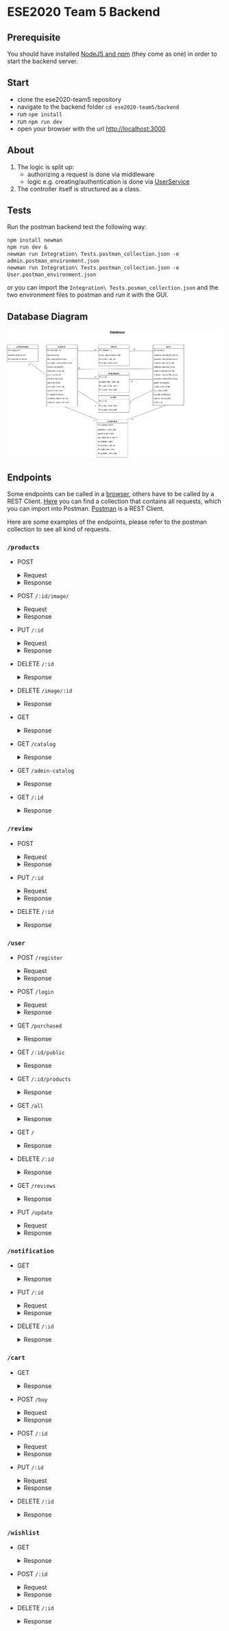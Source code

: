 # ESE2020 Team 5 Backend

## Prerequisite
You should have installed [NodeJS and npm](https://nodejs.org/en/download/) (they come as one) in order to start the backend server.

## Start
- clone the ese2020-team5 repository
- navigate to the backend folder `cd ese2020-team5/backend`
- run `npm install`
- run `npm run dev`
- open your browser with the url [http://localhost:3000](http://localhost:3000/)

## About

1. The logic is split up:
	- authorizing a request is done via middleware
	- logic e.g. creating/authentication is done via [UserService](./src/services/user.service.ts)
2. The controller itself is structured as a class.

## Tests

Run the postman backend test the following way:

```
npm install newman
npm run dev &
newman run Integration\ Tests.postman_collection.json -e admin.postman_environment.json
newman run Integration\ Tests.postman_collection.json -e User.postman_environment.json
```

or you can import the `Integration\ Tests.posman_collection.json` and the two environment files to postman and run it with the GUI.

## Database Diagram

![database_diagram](../documentation/Database-v2.jpg)

## Endpoints
Some endpoints can be called in a [browser](http://localhost:3000), others have to be called by a REST Client. [Here](./postman_collection) you can find a collection that contains all requests, which you can import into Postman. [Postman](https://www.postman.com/) is a REST Client.

Here are some examples of the endpoints, please refer to the postman collection to see all kind of requests.

### `/products`
- POST

    <details><summary>Request</summary>

    ```json
    {
        "title": "string",
        "type": "number",
        "description": "string",
        "location": "string",
        "sellOrLend": "number",
        "price": "number",
        "priceKind": "number",
        "status": "number",
        "deliverable": "number",
        "approved": "number",
        "userId": "number"
    }
    ```
    </details>

    <details><summary>Response</summary>

        Code: 200
        Body:
        
    ```json
    {
        "productId": "number",
        "title": "string",
        "type": "number",
        "description": "string",
        "location": "string",
        "sellOrLend": "number",
        "price": "number",
        "priceKind": "number",
        "amount": "number",
        "status": "number",
        "deliverable": "number",
        "approved": "number",
        "userId": "number"
    }
    ```
    </details>


- POST `/:id/image/`

    <details><summary>Request</summary>
    
    ```json
    {
        "filename": "string"
    }
    ```
    </details>

    <details><summary>Response</summary>

        Code: 200
        Body:
        
    ```json
    {
        "imageId": "number",
        "filename": "string",
        "productId": "number"
    }
    ```
    </details>


- PUT `/:id`

    <details><summary>Request</summary>

    ```json
    {
        "title": "string",
        "type": "number",
        "description": "string",
        "location": "string",
        "sellOrLend": "number",
        "price": "number",
        "priceKind": "number",
        "status": "number",
        "deliverable": "number",
        "approved": "number",
        "userId": "number"
    }
    ```
    </details>

    <details><summary>Response</summary>

        Code: 200
        Body:
        
    ```json
    {
        "productId": "number",
        "title": "string",
        "type": "number",
        "description": "string",
        "location": "string",
        "sellOrLend": "number",
        "price": "number",
        "priceKind": "number",
        "amount": "number",
        "status": "number",
        "deliverable": "number",
        "approved": "number",
        "userId": "number"
    }
    ```
    </details>


- DELETE `/:id`

    <details><summary>Response</summary>

        Code: 200
        Body:
        
    ```json
    {
        "productId": "number",
        "title": "string",
        "type": "number",
        "description": "string",
        "location": "string",
        "sellOrLend": "number",
        "price": "number",
        "priceKind": "number",
        "amount": "number",
        "status": "number",
        "deliverable": "number",
        "approved": "number",
        "userId": "number"
    }
    ```
    </details>


- DELETE `/image/:id`

    <details><summary>Response</summary>
    
        Code: 200
        Body:
        
    ```json
    {
        "imageId": "number",
        "filename": "string",
        "productId": "number"
    }
    ```
    </details>


- GET

	<details><summary>Response</summary>

		Code: 200
		Body:
		
  ```json
  [
    {
      "productId": "number",
      "title": "string",
      "type": "number",
      "description": "string",
      "location": "string",
      "sellOrLend": "number",
      "price": "number",
      "priceKind": "number",
      "amount": "number",
      "status": "number",
      "deliverable": "number",
      "approved": "number",
      "userId": "number",
      "reviews": "Review[]",
      "images": "Image[]" 
    },
    ...
  ]
  ```
	</details>


- GET `/catalog`

    <details><summary>Response</summary>

		Code: 200
		Body:
		
  ```json
  [
    {
      "productId": "number",
      "title": "string",
      "type": "number",
      "description": "string",
      "location": "string",
      "sellOrLend": "number",
      "price": "number",
      "priceKind": "number",
      "amount": "number",
      "status": "number",
      "deliverable": "number",
      "approved": "number",
      "userId": "number",
      "reviews": "Review[]",
      "images": "Image[]" 
    },
    ...
  ]
  ```
    </details>


- GET `/admin-catalog`

    <details><summary>Response</summary>

		Code: 200
		Body:
		
  ```json
  [
    {
      "productId": "number",
      "title": "string",
      "type": "number",
      "description": "string",
      "location": "string",
      "sellOrLend": "number",
      "price": "number",
      "priceKind": "number",
      "amount": "number",
      "status": "number",
      "deliverable": "number",
      "approved": "number",
      "userId": "number",
      "reviews": "Review[]",
      "images": "Image[]" 
    },
    ...
  ]
  ```
    </details>


- GET `/:id`

    <details><summary>Response</summary>

		Code: 200
		Body:

	```json
	{
     "productId": "number",
     "title": "string",
     "type": "number",
     "description": "string",
     "location": "string",
     "sellOrLend": "number",
     "price": "number",
     "priceKind": "number",
     "amount": "number",
     "status": "number",
     "deliverable": "number",
     "approved": "number",
     "userId": "number",
     "reviews": "Review[]",
     "images" : "Image[]" 
	} 
	```
    </details>


### `/review`

- POST
	<details><summary>Request</summary>

		Code: 200
		Body:
		
	```json
	{
     "review" : "string",
     "rating" : "number",
     "productId" : "number"
	}
	```
	</details>

	<details><summary>Response</summary>

		Code: 200
		Body:

	```json
	{
	    "reviewId": "number",
     "review": "string",
     "rating": "number",
     "productId": "number",
     "userId": "number"
	}
	```
	</details>


- PUT `/:id`
	<details><summary>Request</summary>

		Code: 200
		Body:
		
	```json
	{
     "review": "string",
     "rating": "number"
	}
	```
	</details>
	
	<details><summary>Response</summary>

		Code: 200
		Body:
		
	```json
	{
	    "reviewId": "number",
     "review": "string",
     "rating": "number",
     "productId": "number",
     "userId": "number"
	}
	```
	</details>


- DELETE `/:id`

    <details><summary>Response</summary>
	    Code: 200
	    Body:
	    
	```json
	{
	    "reviewId": "number",
     "review": "string",
     "rating": "number",
     "productId": "number",
     "userId": "number"
	}
	```
	</details>


### `/user`

- POST `/register`
	<details><summary>Request</summary>

		Code: 200
		Body:
		
	```json
	{
     "userName": "string",
     "password": "string",
     "email":"string",
     "lastName":"string",
     "firstName":"string",
     "gender": "string",
     "country": "string",
     "city": "string",
     "street": "string",
     "zipCode": "string",
     "phoneNr": "string",
     "isAdmin": "number"
	}
	```
	</details>
	
	<details><summary>Response</summary>

		Code: 200
		Body:
		
	```json
	{
	    "userId": "number",
	    "userName": "string",
     "password": "string (hashed)",
     "email":"string",
     "lastName":"string",
     "firstName":"string",
     "gender": "string",
     "country": "string",
     "city": "string",
     "street": "string",
     "zipCode": "string",
     "phoneNr": "string",
     "credits": "number",
     "isAdmin": "number"
	}
	```
	</details>


- POST `/login`
	<details><summary>Request</summary>

		Code: 200
		Body:
		
	```json
	{
	    "userNameOrEmail":"string",
	    "password":"string"
	}
	```
	</details>
	
	<details><summary>Response</summary>

		Code: 200 || 403
		Body:
		
	```json
	{
	  "user": {
		 "userId": "number",
          "userName": "string",
          "password": "string (hashed)",
          "email":"string",
          "lastName":"string",
          "firstName":"string",
          "gender": "string",
          "country": "string",
          "city": "string",
          "street": "string",
          "zipCode": "string",
          "phoneNr": "string",
          "credits": "number",
          "isAdmin": "number"
	  },
	  "token":"string"
	}

	```
	</details>


- GET `/purchased`

	<details><summary>Response</summary>

		Code: 200
		Body:
		
  ```json
  [
    {
      "productId": "number",
      "title": "string",
      "type": "number",
      "description": "string",
      "location": "string",
      "sellOrLend": "number",
      "price": "number",
      "priceKind": "number",
      "amount": "number",
      "status": "number",
      "deliverable": "number",
      "approved": "number",
      "userId": "number",
      "reviews": "Review[]",
      "images": "Image[]" 
    },
    ...
  ]
  ```
	</details>
	
	
- GET `/:id/public`

	<details><summary>Response</summary>

		Code: 200
		Body:
		
	```json
	{
	    "userId": "number",
     "userName": "string",
     "isAdmin": "number"
	}
	```
	</details>


- GET `/:id/products`

	<details><summary>Response</summary>

		Code: 200
		Body:
		
  ```json
  [
    {
      "productId": "number",
      "title": "string",
      "type": "number",
      "description": "string",
      "location": "string",
      "sellOrLend": "number",
      "price": "number",
      "priceKind": "number",
      "amount": "number",
      "status": "number",
      "deliverable": "number",
      "approved": "number",
      "userId": "number",
      "reviews": "Review[]",
      "images": "Image[]" 
    },
    ...
  ]
  ```
	</details>


- GET `/all`

	<details><summary>Response</summary>

		Code: 200
		Body:
		
  ```json
  [
    {
      "userId": "number",
      "userName": "string",
      "password": "string (hashed)",
      "email":"string",
      "lastName":"string",
      "firstName":"string",
      "gender": "string",
      "country": "string",
      "city": "string",
      "street": "string",
      "zipCode": "string",
      "phoneNr": "string",
      "credits": "number",
      "isAdmin": "number"
    },
    ...
  ]
  ```
	</details>


- GET `/`

	<details><summary>Response</summary>

		Code: 200
		Body:
		
	```json
	{
	    "userId": "number",
     "userName": "string",
     "password": "string (hashed)",
     "email":"string",
     "lastName":"string",
     "firstName":"string",
     "gender": "string",
     "country": "string",
     "city": "string",
     "street": "string",
     "zipCode": "string",
     "phoneNr": "string",
     "credits": "number",
     "isAdmin": "number"
	}
	```
	</details>


- DELETE `/:id`
    
    <details><summary>Response</summary>
        
        Code: 200
        Body:
    ```json
    {
        "userId": "number",
        "userName": "string",
        "password": "string (hashed)",
        "email":"string",
        "lastName":"string",
        "firstName":"string",
        "gender": "string",
        "country": "string",
        "city": "string",
        "street": "string",
        "zipCode": "string",
        "phoneNr": "string",
        "credits": "number",
        "isAdmin": "number"
    }
    ```
    </details>
  


- GET `/reviews`

    <details><summary>Response</summary>

        Code: 200
        Body:

  ```json
  [
    {
      "reviewId": "number",
      "review": "string",
      "rating": "number",
      "productId": "number",
      "userId": "number"
    },
    ...
  ]
  ```
    </details>


- PUT `/update`

	<details><summary>Request</summary>

		Code: 200
		Body:

	```json
	{
     "userName": "string",
     "password": "string",
     "email":"string",
     "lastName":"string",
     "firstName":"string",
     "gender": "string",
     "country": "string",
     "city": "string",
     "street": "string",
     "zipCode": "string",
     "phoneNr": "string",
     "isAdmin": "number"
	}

	```
	</details>

	<details><summary>Response</summary>

		Code: 200
		Body:

	```json
	{
	    "userId": "number",
	    "userName": "string",
     "password": "string (hashed)",
     "email":"string",
     "lastName":"string",
     "firstName":"string",
     "gender": "string",
     "country": "string",
     "city": "string",
     "street": "string",
     "zipCode": "string",
     "phoneNr": "string",
     "credits": "number",
     "isAdmin": "number"
	}
	```
	</details>


### `/notification`

- GET
    <details><summary>Response</summary>

		Code: 200
		Body:

  ```json
  [
    {
      "notificationId" : "number",
      "userId" : "number",
      "text" : "string",
      "read" : "number"
    },
    ...
  ]
  ```
    </details>


- PUT `/:id`

	<details><summary>Request</summary>

		Code: 200
		Body:

	```json
	{
     "read": "number"
	}
	```
	</details>

	<details><summary>Response</summary>

		Code: 200
		Body:

	```json
	{
	    "notificationId" : "number",
     "userId" : "number",
     "text" : "string",
     "read" : "number"
	}
	```
	</details>


- DELETE `/:id`

    <details><summary>Response</summary>

	    Code: 200
	    Body:

	```json
	{
	    "notificationId" : "number",
     "userId" : "number",
     "text" : "string",
     "read" : "number"
	}

	```
	</details>


### `/cart`
- GET

	<details><summary>Response</summary>

		Code: 200
		Body:

  ```json
  [
    {
      "id" : "number",
      "buyerId" : "number",
      "productId" : "number",
      "amountOrTime" : "number"
    },
    ...
  ]
  ```
  </details>


- POST `/buy`

    <details><summary>Request</summary>

        Code: 200
    	Body:

    ```json
    {
        "country": "string",
        "city": "string",
        "street": "string",
        "zipCode": "string"
    }
    ```
    </details>

	<details><summary>Response</summary>

		Code: 200
		Body:

	```
	OK
	```
	</details>


- POST `/:id`

	<details><summary>Request</summary>

		Code: 200
		Body:

	```json
	{
     "amountOrTime": "number"
	}
	```
	</details>

	<details><summary>Response</summary>

		Code: 200
		Body:

	```json
	{
	    "id" : "number",
     "buyerId" : "number",
     "productId" : "number",
     "amountOrTime" : "number"
	}
	```
	</details>


- PUT `/:id`

	<details><summary>Request</summary>

		Code: 200
		Body:

	```json
	{
     "amountOrTime": "number"
	}
	```
	</details>

	<details><summary>Response</summary>

		Code: 200
		Body:

	```json
	{
	    "id" : "number",
     "buyerId" : "number",
     "productId" : "number",
     "amountOrTime" : "number"
	}
	```
	</details>


- DELETE `/:id`

    <details><summary>Response</summary>

	    Code: 200
	    Body:

	```json
	{
	    "id" : "number",
     "buyerId" : "number",
     "productId" : "number",
     "amountOrTime" : "number"
	}
	```
	</details>


### `/wishlist`
- GET

	<details><summary>Response</summary>

		Code: 200
		Body:

  ```json
  [
    {
      "id" : "number",
      "buyerId" : "number",
      "productId" : "number"
    },
    ...
  ]
  ```
	</details>


- POST `/:id`

	<details><summary>Request</summary>

		Code: 200
		Body:

	```json
	{
     "amountOrTime": "number"
	}
	```
	</details>

	<details><summary>Response</summary>

		Code: 200
		Body:

	```json
	{
	    "id" : "number",
     "buyerId" : "number",
     "productId" : "number"
	}
	```
	</details>

- DELETE `/:id`

    <details><summary>Response</summary>

	    Code: 200
	    Body:

	```json
	{
	    "id" : "number",
     "buyerId" : "number",
     "productId" : "number"
	}
	```
	</details>
